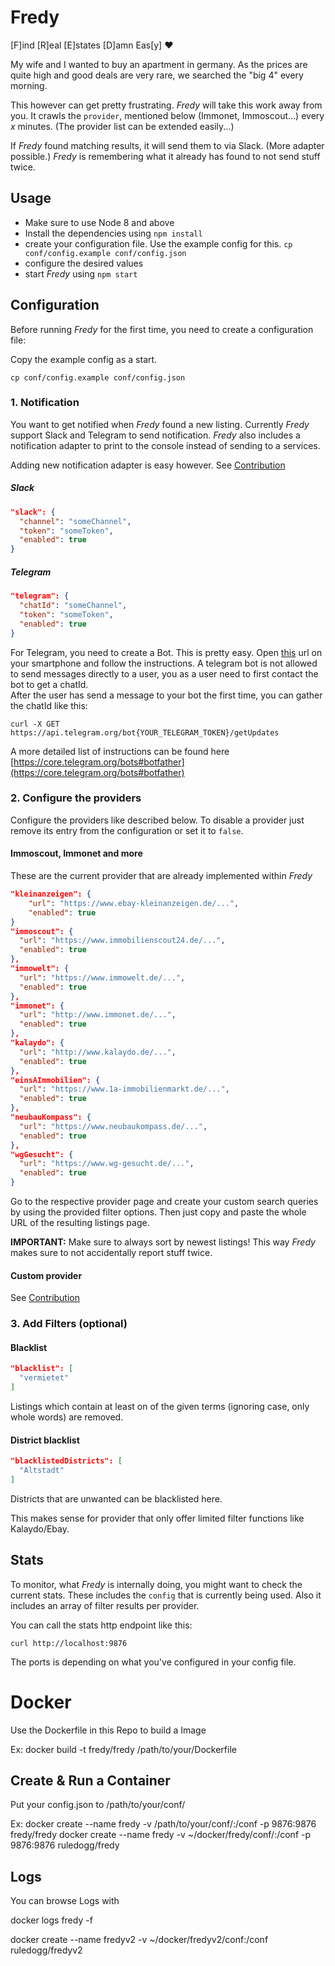# Fredy

[F]ind [R]eal [E]states [D]amn Eas[y] :heart:

My wife and I wanted to buy an apartment in germany. As the prices are quite high and good deals are very rare, we searched the "big 4" every morning.   

This however can get pretty frustrating. _Fredy_ will take this work away from you. It crawls the `provider`, mentioned below (Immonet, Immoscout...) every _x_ minutes. (The provider list can be extended easily...)   

If _Fredy_ found matching results, it will send them to via Slack. (More adapter possible.) _Fredy_ is remembering what it already has found to not send stuff twice.

## Usage

- Make sure to use Node 8 and above
- Install the dependencies using `npm install`
- create your configuration file. Use the example config for this. `cp conf/config.example conf/config.json`
- configure the desired values
- start _Fredy_ using `npm start`


## Configuration

Before running _Fredy_ for the first time, you need to create a configuration file:

Copy the example config as a start.
```
cp conf/config.example conf/config.json
```

### 1. Notification

You want to get notified when _Fredy_ found a new listing. Currently _Fredy_ support Slack and Telegram to send notification. _Fredy_ also includes a notification adapter to print to the console instead of sending to a services.

Adding new notification adapter is easy however. See [Contribution](https://github.com/orangecoding/fredy/blob/master/CONTRIBUTION.md)

##### Slack 
```json
"slack": {
  "channel": "someChannel",
  "token": "someToken",
  "enabled": true
}
```

##### Telegram
```json
"telegram": {
  "chatId": "someChannel",
  "token": "someToken",
  "enabled": true
}
```

For Telegram, you need to create a Bot. This is pretty easy. Open [this](https://telegram.me/BotFather) url on your smartphone and follow the instructions.
A telegram bot is not allowed to send messages directly to a user, you as a user need to first contact the bot to get a chatId.   
After the user has send a message to your bot the first time, you can gather the chatId like this: 
```
curl -X GET https://api.telegram.org/bot{YOUR_TELEGRAM_TOKEN}/getUpdates
```

A more detailed list of instructions can be found here [https://core.telegram.org/bots#botfather](https://core.telegram.org/bots#botfather) 

### 2. Configure the providers

Configure the providers like described below. To disable a provider just remove its entry from the configuration or set it to `false`.

#### Immoscout, Immonet and more

These are the current provider that are already implemented within _Fredy_

```json
"kleinanzeigen": {
    "url": "https://www.ebay-kleinanzeigen.de/...",
    "enabled": true
}
"immoscout": {
  "url": "https://www.immobilienscout24.de/...",
  "enabled": true
},
"immowelt": {
  "url": "https://www.immowelt.de/...",
  "enabled": true
},
"immonet": {
  "url": "http://www.immonet.de/...",
  "enabled": true
},
"kalaydo": {
  "url": "http://www.kalaydo.de/...",
  "enabled": true
},
"einsAImmobilien": {
  "url": "https://www.1a-immobilienmarkt.de/...",
  "enabled": true
},
"neubauKompass": {
  "url": "https://www.neubaukompass.de/...",
  "enabled": true
},
"wgGesucht": {
  "url": "https://www.wg-gesucht.de/...",
  "enabled": true
}
```

Go to the respective provider page and create your custom search queries by
using the provided filter options. Then just copy and paste the whole URL of
the resulting listings page.

**IMPORTANT:** Make sure to always sort by newest listings! This way _Fredy_ makes sure to not accidentally report stuff twice.

#### Custom provider

See [Contribution](https://github.com/orangecoding/fredy/blob/master/CONTRIBUTION.md)

### 3. Add Filters (optional)


#### Blacklist

```json
"blacklist": [
  "vermietet"
]
```

Listings which contain at least on of the given terms (ignoring case, only
whole words) are removed. 

#### District blacklist
```json
"blacklistedDistricts": [
  "Altstadt"
]
```
Districts that are unwanted can be blacklisted here. 

This makes sense for provider that only offer limited filter functions like Kalaydo/Ebay.

## Stats
To monitor, what _Fredy_ is internally doing, you might want to check the current stats. These includes the `config` that is currently being used. 
Also it includes an array of filter results per provider.

You can call the stats http endpoint like this:
```
curl http://localhost:9876
```
The ports is depending on what you've configured in your config file.

# Docker 

Use the Dockerfile in this Repo to build a Image

Ex: docker build -t fredy/fredy /path/to/your/Dockerfile

## Create & Run a Container

Put your config.json to /path/to/your/conf/

Ex: docker create --name fredy -v /path/to/your/conf/:/conf -p 9876:9876 fredy/fredy
docker create --name fredy -v ~/docker/fredy/conf/:/conf -p 9876:9876 ruledogg/fredy

## Logs

You can browse Logs with

docker logs fredy -f

docker create --name fredyv2 -v ~/docker/fredyv2/conf:/conf ruledogg/fredyv2